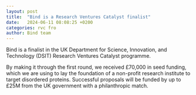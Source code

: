 ```yaml
---
layout: post
title:  "Bind is a Research Ventures Catalyst finalist"
date:   2024-06-11 08:08:25 +0200
categories: rvc fro
author: Bind team
---
```

Bind is a finalist in the UK Department for Science, Innovation, and Technology (DSIT) Research Ventures Catalyst programme.

By making it through the first round, we received £70,000 in seed funding, which we are using to lay the foundation of a non-profit research institute to target disordered proteins. Successful proposals will be funded by up to £25M from the UK government with a philanthropic match.
